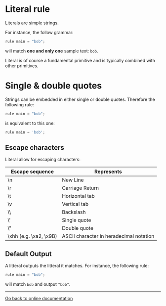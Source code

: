 # Literal rule

Literals are simple strings.

For instance, the follow grammar:

```Python
rule main = "bob";
```

will match **one and only one** sample text:  `bob`.

Literal is of course a fundamental primitive and is typically combined with other primitives.

# Single & double quotes

Strings can be embedded in either single or double quotes.  Therefore the following rule:

```Python
rule main = "bob";
```

is equivalent to this one:

```Python
rule main = 'bob';
```

## Escape characters

Literal allow for escaping characters:

|Escape sequence|Represents|
|---|---|
|\n|New Line|
|\r|Carriage Return|
|\t|Horizontal tab|
|\v|Vertical tab|
|\\\\ |Backslash|
|\\'|Single quote|
|\\"|Double quote|
|\xhh (e.g. \xa2, \x9B)|ASCII character in heradecimal notation|

## Default Output

A litteral outputs the litteral it matches.  For instance, the following rule:

```Python
rule main = "bob";
```

will match `bob` and output `"bob"`.


---
[Go back to online documentation](../README.md)